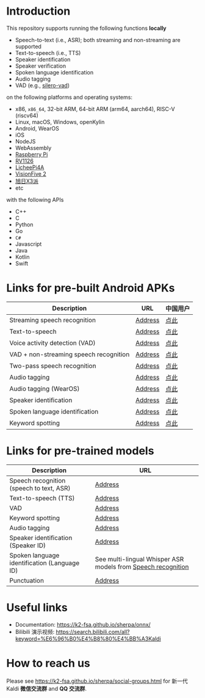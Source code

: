 # Introduction

This repository supports running the following functions **locally**

  - Speech-to-text (i.e., ASR); both streaming and non-streaming are supported
  - Text-to-speech (i.e., TTS)
  - Speaker identification
  - Speaker verification
  - Spoken language identification
  - Audio tagging
  - VAD (e.g., [silero-vad](https://github.com/snakers4/silero-vad))

on the following platforms and operating systems:

  - x86, ``x86_64``, 32-bit ARM, 64-bit ARM (arm64, aarch64), RISC-V (riscv64)
  - Linux, macOS, Windows, openKylin
  - Android, WearOS
  - iOS
  - NodeJS
  - WebAssembly
  - [Raspberry Pi](https://www.raspberrypi.com/)
  - [RV1126](https://www.rock-chips.com/uploads/pdf/2022.8.26/191/RV1126%20Brief%20Datasheet.pdf)
  - [LicheePi4A](https://sipeed.com/licheepi4a)
  - [VisionFive 2](https://www.starfivetech.com/en/site/boards)
  - [旭日X3派](https://developer.horizon.ai/api/v1/fileData/documents_pi/index.html)
  - etc

with the following APIs

  - C++
  - C
  - Python
  - Go
  - ``C#``
  - Javascript
  - Java
  - Kotlin
  - Swift

# Links for pre-built Android APKs

| Description                    | URL                                                                                     | 中国用户                                                                             |
|--------------------------------|-----------------------------------------------------------------------------------------|--------------------------------------------------------------------------------------|
| Streaming speech recognition             | [Address](https://k2-fsa.github.io/sherpa/onnx/android/apk.html)                        | [点此](https://k2-fsa.github.io/sherpa/onnx/android/apk-cn.html)                        |
| Text-to-speech | [Address](https://k2-fsa.github.io/sherpa/onnx/tts/apk-engine.html)                     | [点此](https://k2-fsa.github.io/sherpa/onnx/tts/apk-engine-cn.html)                     |
|Voice activity detection (VAD) | [Address](https://k2-fsa.github.io/sherpa/onnx/vad/apk.html) | [点此](https://k2-fsa.github.io/sherpa/onnx/vad/apk-cn.html)|
|VAD + non-streaming speech recognition| [Address](https://k2-fsa.github.io/sherpa/onnx/vad/apk-asr.html)| [点此](https://k2-fsa.github.io/sherpa/onnx/vad/apk-asr-cn.html)|
|Two-pass speech recognition| [Address](https://k2-fsa.github.io/sherpa/onnx/android/apk-2pass.html)| [点此](https://k2-fsa.github.io/sherpa/onnx/android/apk-2pass-cn.html)|
| Audio tagging                  | [Address](https://k2-fsa.github.io/sherpa/onnx/audio-tagging/apk.html)                  | [点此](https://k2-fsa.github.io/sherpa/onnx/audio-tagging/apk-cn.html)                  |
| Audio tagging (WearOS)         | [Address](https://k2-fsa.github.io/sherpa/onnx/audio-tagging/apk-wearos.html)           | [点此](https://k2-fsa.github.io/sherpa/onnx/audio-tagging/apk-wearos-cn.html)           |
| Speaker identification         | [Address](https://k2-fsa.github.io/sherpa/onnx/speaker-identification/apk.html)         | [点此](https://k2-fsa.github.io/sherpa/onnx/speaker-identification/apk-cn.html)         |
| Spoken language identification | [Address](https://k2-fsa.github.io/sherpa/onnx/spoken-language-identification/apk.html) | [点此](https://k2-fsa.github.io/sherpa/onnx/spoken-language-identification/apk-cn.html) |
|Keyword spotting| [Address](https://k2-fsa.github.io/sherpa/onnx/kws/apk.html)| [点此](https://k2-fsa.github.io/sherpa/onnx/kws/apk-cn.html)|

# Links for pre-trained models

| Description                    | URL                                                                                                                            |
|--------------------------------|--------------------------------------------------------------------------------------------------------------------------------|
| Speech recognition (speech to text, ASR)             | [Address](https://github.com/k2-fsa/sherpa-onnx/releases/tag/asr-models)              |
| Text-to-speech (TTS)                 | [Address](https://github.com/k2-fsa/sherpa-onnx/releases/tag/tts-models)                             |
| VAD | [Address](https://github.com/k2-fsa/sherpa-onnx/releases/download/asr-models/silero_vad.onnx)|
| Keyword spotting |[Address](https://github.com/k2-fsa/sherpa-onnx/releases/tag/kws-models)|
| Audio tagging                  | [Address](https://github.com/k2-fsa/sherpa-onnx/releases/tag/audio-tagging-models)|
| Speaker identification (Speaker ID)         | [Address](https://github.com/k2-fsa/sherpa-onnx/releases/tag/speaker-recongition-models)|
| Spoken language identification (Language ID) | See multi-lingual Whisper ASR models from  [Speech recognition](https://github.com/k2-fsa/sherpa-onnx/releases/tag/asr-models) |
| Punctuation| [Address](https://github.com/k2-fsa/sherpa-onnx/releases/tag/punctuation-models)|

# Useful links

- Documentation: https://k2-fsa.github.io/sherpa/onnx/
- Bilibili 演示视频: https://search.bilibili.com/all?keyword=%E6%96%B0%E4%B8%80%E4%BB%A3Kaldi

# How to reach us

Please see
https://k2-fsa.github.io/sherpa/social-groups.html
for 新一代 Kaldi **微信交流群** and **QQ 交流群**.

